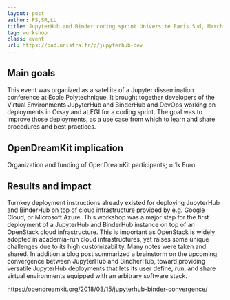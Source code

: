 ```yaml
---
layout: post
author: PS,SR,LL
title: JupyterHub and Binder coding sprint Université Paris Sud, March 7-8
tag: workshop
class: event
url: https://pad.unistra.fr/p/jupyterhub-dev
---
```


  ## Main goals

 This event was organized as a satellite of a
  Jupyter dissemination conference at École Polytechnique. It brought
  together developers of the Virtual Environments JupyterHub and
  BinderHub and DevOps working on deployments in Orsay and at EGI for
  a coding sprint. The goal was to improve those deployments, as a use
  case from which to learn and share procedures and best practices.

  ## OpenDreamKit implication

 Organization and funding of OpenDreamKit participants; $\approx$ 1k Euro.

  ## Results and impact

 Turnkey deployment instructions already
  existed for deploying JupyterHub and BinderHub on top of cloud
  infrastructure provided by e.g. Google Cloud, or Microsoft Azure.
  This workshop was a major step for the first deployment of a
  JupyterHub and BinderHub instance on top of an OpenStack cloud
  infrastructure. This is important as OpenStack is widely adopted in
  academia-run cloud infrastructures, yet raises some unique
  challenges due to its high customizability. Many notes were taken
  and shared. In addition a blog post summarized a brainstorm on the
  upcoming convergence between JupyterHub and BindherHub, toward
  providing versatile JupyterHub deployments that lets its user
  define, run, and share virtual environments equipped with an
  arbitrary software stack.

  https://opendreamkit.org/2018/03/15/jupyterhub-binder-convergence/

